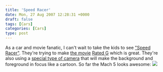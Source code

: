 ```yaml
---
title: 'Speed Racer'
date: Mon, 27 Aug 2007 12:28:31 +0000
draft: false
tags: [Cars]
categories: [Cars]
type: post
---
```


As a car and movie fanatic, I can't wait to take the kids to see ["Speed Racer"](http://en.wikipedia.org/wiki/Speed_racer). They're trying to make [the movie](http://www.collider.com/entertainment/news/article.asp/aid/5290/tcid/1) [Rated G](http://en.wikipedia.org/wiki/Motion_Picture_Association_of_America_film_rating_system) which is great. They're also using a [special type of camera](http://www.collider.com/entertainment/news/article.asp/aid/5290/tcid/1) that will make the background and foreground in focus like a cartoon. So far the Mach 5 looks awesome: [![](http://speedracerthemovie.warnerbros.com/img/mach_5.jpg)](http://speedracerthemovie.warnerbros.com/cmp/main.html)